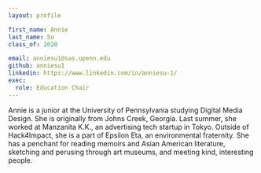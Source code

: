 ```yaml
---
layout: profile

first_name: Annie 
last_name: Su
class_of: 2020

email: anniesu1@sas.upenn.edu
github: anniesu1
linkedin: https://www.linkedin.com/in/anniesu-1/
exec:
  role: Education Chair
---
```


Annie is a junior at the University of Pennsylvania studying Digital Media Design. She is originally from Johns Creek, Georgia. Last summer, she worked at Manzanita K.K., an advertising tech startup in Tokyo. Outside of Hack4Impact, she is a part of Epsilon Eta, an environmental fraternity. She has a penchant for reading memoirs and Asian American literature, sketching and perusing through art museums, and meeting kind, interesting people.
